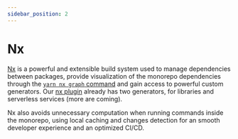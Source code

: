 ```yaml
---
sidebar_position: 2
---
```


# Nx

[Nx](https://nx.dev/) is a powerful and extensible build system used to manage dependencies between packages, provide visualization of the monorepo dependencies through the [`yarn nx graph` command](https://nx.dev/cli/dep-graph) and gain access to powerful custom generators. Our [nx plugin](../../how-to-guides/use-swarmion-generators) already has two generators, for libraries and serverless services (more are coming).

Nx also avoids unnecessary computation when running commands inside the monorepo, using local caching and changes detection for an smooth developer experience and an optimized CI/CD.
